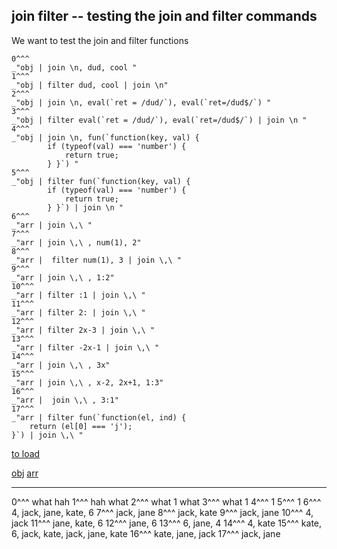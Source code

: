 join filter -- testing the join and filter commands
---
We want to test the join and filter functions 

    0^^^
    _"obj | join \n, dud, cool "
    1^^^
    _"obj | filter dud, cool | join \n"
    2^^^
    _"obj | join \n, eval(`ret = /dud/`), eval(`ret=/dud$/`) "
    3^^^
    _"obj | filter eval(`ret = /dud/`), eval(`ret=/dud$/`) | join \n "
    4^^^
    _"obj | join \n, fun(`function(key, val) {
            if (typeof(val) === 'number') {
                return true;   
            } }`) "
    5^^^
    _"obj | filter fun(`function(key, val) {
            if (typeof(val) === 'number') {
                return true;   
            } }`) | join \n "
    6^^^
    _"arr | join \,\ "
    7^^^
    _"arr | join \,\ , num(1), 2"
    8^^^
    _"arr |  filter num(1), 3 | join \,\ "
    9^^^
    _"arr | join \,\ , 1:2"
    10^^^
    _"arr | filter :1 | join \,\ "
    11^^^
    _"arr | filter 2: | join \,\ "
    12^^^
    _"arr | filter 2x-3 | join \,\ "
    13^^^
    _"arr | filter -2x-1 | join \,\ "
    14^^^
    _"arr | join \,\ , 3x"
    15^^^
    _"arr | join \,\ , x-2, 2x+1, 1:3"
    16^^^
    _"arr |  join \,\ , 3:1"
    17^^^
    _"arr | filter fun(`function(el, ind) {
        return (el[0] === 'j');
    }`) | join \,\ "



[to load]()

[obj](# "store: | echo kv(dude, num(1), dud, what, cool, hah)")
[arr](# "store: | echo arr(num(4), jack, jane, kate, num(6)) ")

---
0^^^
what
hah
1^^^
hah
what
2^^^
what
1
what
3^^^
what
1
4^^^
1
5^^^
1
6^^^
4, jack, jane, kate, 6
7^^^
jack, jane
8^^^
jack, kate
9^^^
jack, jane
10^^^
4, jack
11^^^
jane, kate, 6
12^^^
jane, 6
13^^^
6, jane, 4
14^^^
4, kate
15^^^
kate, 6, jack, kate, jack, jane, kate
16^^^
kate, jane, jack
17^^^
jack, jane
